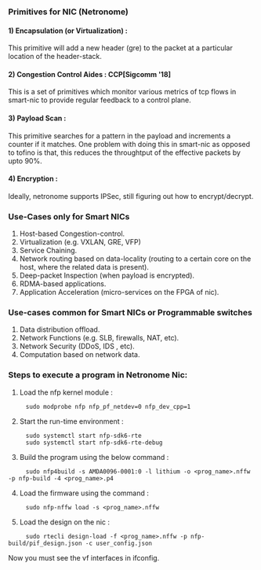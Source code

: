 ### Primitives for NIC (Netronome)

#### 1) Encapsulation (or Virtualization) : 
This primitive will add a new header (gre) to the packet at a particular location of the header-stack.

#### 2) Congestion Control Aides : CCP[Sigcomm '18]
This is a set of primitives which monitor various metrics of tcp flows in smart-nic to provide regular feedback to a control plane.

#### 3) Payload Scan : 
This primitive searches for a pattern in the payload and increments a counter if it matches. One problem with doing this in smart-nic as opposed to tofino is that, this reduces the throughtput of the effective packets by upto 90%.

#### 4) Encryption :
Ideally, netronome supports IPSec, still figuring out how to encrypt/decrypt.
### Use-Cases only for Smart NICs
1) Host-based Congestion-control.
2) Virtualization (e.g. VXLAN, GRE, VFP)
3) Service Chaining.
4) Network routing based on data-locality (routing to a certain core on the host, where the related data is present).
5) Deep-packet Inspection (when payload is encrypted).
6) RDMA-based applications.
7) Application Acceleration (micro-services on the FPGA of nic).


### Use-cases common for Smart NICs or Programmable switches 
1) Data distribution offload.
2) Network Functions  (e.g. SLB, firewalls, NAT, etc).
3) Network Security (DDoS, IDS , etc).
4) Computation based on network data.

### Steps to execute a program in Netronome Nic:

1) Load the nfp kernel module :
```shell
     sudo modprobe nfp nfp_pf_netdev=0 nfp_dev_cpp=1
```
2) Start the run-time environment :
```shell
     sudo systemctl start nfp-sdk6-rte
     sudo systemctl start nfp-sdk6-rte-debug
```
3) Build the program using the below command :
```shell
     sudo nfp4build -s AMDA0096-0001:0 -l lithium -o <prog_name>.nffw -p nfp-build -4 <prog_name>.p4 
```
4) Load the firmware using the command :
```shell
     sudo nfp-nffw load -s <prog_name>.nffw
```
5) Load the design on the nic : 
```shell
     sudo rtecli design-load -f <prog_name>.nffw -p nfp-build/pif_design.json -c user_config.json
```

Now you must see the vf interfaces in ifconfig.

